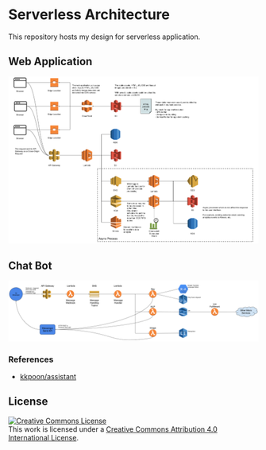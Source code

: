 # Serverless Architecture

This repository hosts my design for serverless application.

## Web Application

![Web Application](webapp.png)

## Chat Bot

![Chat Bot](chatbot.png)

### References

- [kkpoon/assistant](https://github.com/kkpoon/assistant)

## License

<a rel="license" href="http://creativecommons.org/licenses/by/4.0/"><img alt="Creative Commons License" style="border-width:0" src="https://i.creativecommons.org/l/by/4.0/88x31.png" /></a><br />This work is licensed under a <a rel="license" href="http://creativecommons.org/licenses/by/4.0/">Creative Commons Attribution 4.0 International License</a>.
